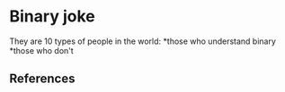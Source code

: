 # Binary joke

They are 10 types of people in the world:
*those who understand binary
*those who don't


## References

